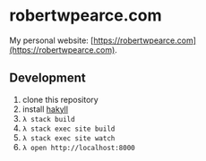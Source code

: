 # robertwpearce.com
My personal website: [https://robertwpearce.com](https://robertwpearce.com).

## Development
1. clone this repository
1. install [hakyll](https://jaspervdj.be/hakyll)
1. `λ stack build`
1. `λ stack exec site build`
1. `λ stack exec site watch`
1. `λ open http://localhost:8000`

